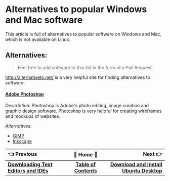 # Alternatives to popular Windows and Mac software

This article is full of alternatives to popular software on Windows and Mac, which is not available on Linux.

## Alternatives:

> Feel free to add software to this list in the form of a Pull Request.

http://alternativeto.net/ is a very helpful site for finding alternatives to software.

#### [Adobe Photoshop](http://www.adobe.com/products/photoshop)

_Description:_ Photoshop is Adobe's photo editing, image creation and graphic design software. Photoshop is very helpful for creating wireframes and mockups of websites.

_Alternatives:_
- [GIMP](https://www.gimp.org/)
- [Inkscape](https://inkscape.org)

:point_left: Previous | :book: Home :book: |  Next :point_right:
:---|:---:|---:
 [**Downloading Text Editors and IDEs**](Ubuntu-Downloading-Text-Editors-and-IDEs) | [**Table of Contents**](Setting-Up-Ubuntu-For-Programming) | [**Download and Install Ubuntu Desktop**](Ubuntu-Download-and-Install)